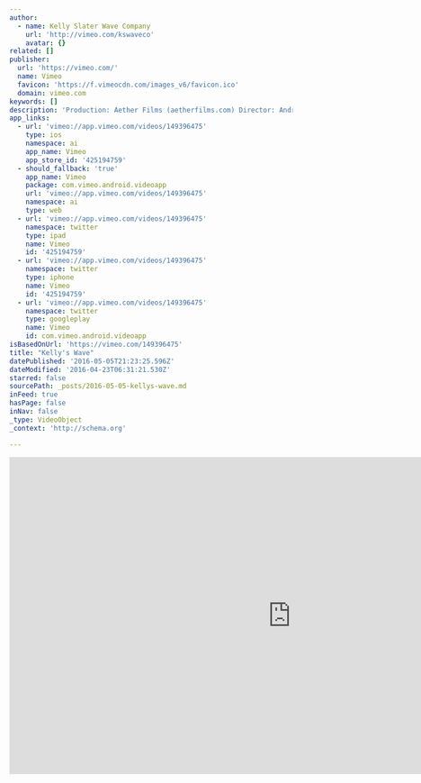 ```yaml
---
author:
  - name: Kelly Slater Wave Company
    url: 'http://vimeo.com/kswaveco'
    avatar: {}
related: []
publisher:
  url: 'https://vimeo.com/'
  name: Vimeo
  favicon: 'https://f.vimeocdn.com/images_v6/favicon.ico'
  domain: vimeo.com
keywords: []
description: 'Production: Aether Films (aetherfilms.com) Director: Andrew Mackenzie; Producers: Kyle Bullington & Davis DiLillo; Executive Producers: John Moore & Noah Grimmett; Camera I: Gordon Yould ; Camera II: Seth Naugle; Aerial Cinematography: Davis DiLillo, Kyle Bullington, Andrew Mackenzie Water Cinematography: Daren Vinson Crawford; AC Camera I: Brooks Burgoon; AC Camera II: Jeff Ball, AC Camera III: Josh Hill; Sound Mixer: Emett Casey Production Coordinator: Dana Kurth; DIT: Bruce Schultz; Editing: Gordon Yould & Andrew Mackenzie; Assistant Editor: Erick Wilczynski; Color: Seth Naugle; Music: DARKSIDE'
app_links:
  - url: 'vimeo://app.vimeo.com/videos/149396475'
    type: ios
    namespace: ai
    app_name: Vimeo
    app_store_id: '425194759'
  - should_fallback: 'true'
    app_name: Vimeo
    package: com.vimeo.android.videoapp
    url: 'vimeo://app.vimeo.com/videos/149396475'
    namespace: ai
    type: web
  - url: 'vimeo://app.vimeo.com/videos/149396475'
    namespace: twitter
    type: ipad
    name: Vimeo
    id: '425194759'
  - url: 'vimeo://app.vimeo.com/videos/149396475'
    namespace: twitter
    type: iphone
    name: Vimeo
    id: '425194759'
  - url: 'vimeo://app.vimeo.com/videos/149396475'
    namespace: twitter
    type: googleplay
    name: Vimeo
    id: com.vimeo.android.videoapp
isBasedOnUrl: 'https://vimeo.com/149396475'
title: "Kelly's Wave"
datePublished: '2016-05-05T21:23:25.596Z'
dateModified: '2016-04-23T06:31:21.530Z'
starred: false
sourcePath: _posts/2016-05-05-kellys-wave.md
inFeed: true
hasPage: false
inNav: false
_type: VideoObject
_context: 'http://schema.org'

---
```

<iframe src="https://cdn.embedly.com/widgets/media.html?src=https%3A%2F%2Fplayer.vimeo.com%2Fvideo%2F149396475&amp;url=https%3A%2F%2Fvimeo.com%2F149396475&amp;image=http%3A%2F%2Fi.vimeocdn.com%2Fvideo%2F548597951_1280.jpg&amp;key=b7d04c9b404c499eba89ee7072e1c4f7&amp;type=text%2Fhtml&amp;schema=vimeo" width="1000" height="563" scrolling="no" frameborder="0" allowfullscreen="" style=""></iframe>